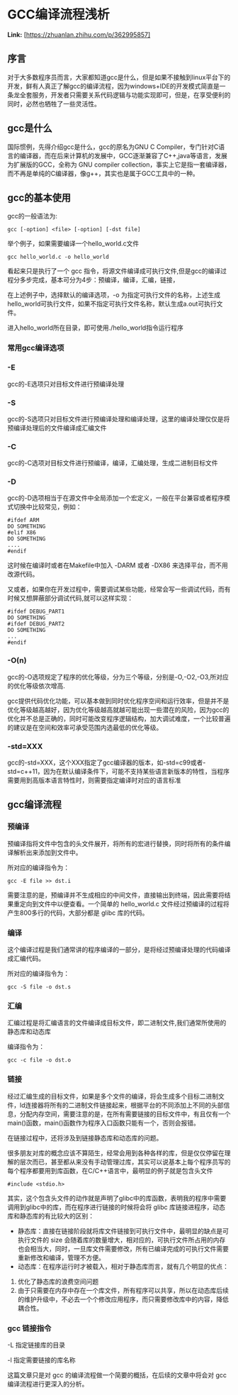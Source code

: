 # GCC编译流程浅析

 **Link:** [https://zhuanlan.zhihu.com/p/362995857]

## 序言  
对于大多数程序员而言，大家都知道gcc是什么，但是如果不接触到linux平台下的开发，鲜有人真正了解gcc的编译流程，因为windows\+IDE的开发模式简直是一条龙全套服务，开发者只需要关系代码逻辑与功能实现即可，但是，在享受便利的同时，必然也牺牲了一些灵活性。

  

## gcc是什么  

国际惯例，先得介绍gcc是什么，gcc的原名为GNU C Compiler，专门针对C语言的编译器，而在后来计算机的发展中，GCC逐渐兼容了C\+\+,java等语言，发展为扩展版的GCC，全称为 GNU compiler collection，事实上它是指一套编译器，而不再是单纯的C编译器，像g\+\+，其实也是属于GCC工具中的一种。

  

## gcc的基本使用  
gcc的一般语法为:


```
gcc [-option] <file> [-option] [-dst file]
```
举个例子，如果需要编译一个hello\_world.c文件


```
gcc hello_world.c -o hello_world
```
看起来只是执行了一个 gcc 指令，将源文件编译成可执行文件,但是gcc的编译过程分多步完成，基本可分为4步：预编译，编译，汇编，链接，

在上述例子中，选择默认的编译选项，\-o 为指定可执行文件的名称，上述生成hello\_world可执行文件，如果不指定可执行文件名称，默认生成a.out可执行文件。 

进入hello\_world所在目录，即可使用./hello\_world指令运行程序

  

### 常用gcc编译选项  
### \-E  
gcc的\-E选项只对目标文件进行预编译处理

  

### \-S  

gcc的\-S选项只对目标文件进行预编译处理和编译处理，这里的编译处理仅仅是将预编译处理后的文件编译成汇编文件

  

### \-C  

gcc的\-C选项对目标文件进行预编译，编译，汇编处理，生成二进制目标文件

  

### \-D  

gcc的\-D选项相当于在源文件中全局添加一个宏定义，一般在平台兼容或者程序模式切换中比较常见，例如：


```
#ifdef ARM
DO SOMETHING
#elif X86
DO SOMETHING
....
#endif
```
这时候在编译时或者在Makefile中加入 -DARM 或者 \-DX86 来选择平台，而不用改源代码。 

又或者，如果你在开发过程中，需要调试某些功能，经常会写一些调试代码，而有时候又想屏蔽部分调试代码,就可以这样实现：


```
#ifdef DEBUG_PART1
DO SOMETHING
#ifdef DEBUG_PART2
DO SOMETHING 
...
#endif

```
### \-O(n)  

gcc的\-O选项规定了程序的优化等级，分为三个等级，分别是\-O,\-O2,\-O3,所对应的优化等级依次增高. 

gcc提供代码优化功能，可以基本做到同时优化程序空间和运行效率，但是并不是优化等级越高越好，因为优化等级越高就越可能出现一些潜在的风险，因为gcc的优化并不总是正确的，同时可能改变程序逻辑结构，加大调试难度，一个比较普遍的建议是在空间和效率可承受范围内选最低的优化等级。 

  

### \-std=XXX  

gcc的\-std=XXX，这个XXX指定了gcc编译器的版本，如\-std\=c99或者\-std\=c\+\+11，因为在默认编译条件下，可能不支持某些语言新版本的特性，当程序需要用到高版本语言特性时，则需要指定编译时对应的语言标准

  

## gcc编译流程  

### 预编译  

预编译指将文件中包含的头文件展开，将所有的宏进行替换，同时将所有的条件编译解析出来添加到文件中。 

所对应的编译指令为：


```
gcc -E file >> dst.i
```
需要注意的是，预编译并不生成相应的中间文件，直接输出到终端，因此需要将结果重定向到文件中以便查看。一个简单的 hello\_world.c 文件经过预编译的过程将产生800多行的代码，大部分都是 glibc 库的代码。 

  

### 编译  

这个编译过程是我们通常讲的程序编译的一部分，是将经过预编译处理的代码编译成汇编代码。 

所对应的编译指令为：


```
gcc -S file -o dst.s
```
### 汇编  

汇编过程是将汇编语言的文件编译成目标文件，即二进制文件,我们通常所使用的静态库和动态库 

编译指令为：


```
gcc -c file -o dst.o
```
### 链接  

经过汇编生成的目标文件，如果是多个文件的编译，将会生成多个目标二进制文件，ld连接器将所有的二进制文件链接起来，根据平台的不同添加上不同的头部信息，分配内存空间，需要注意的是，在所有需要链接的目标文件中，有且仅有一个main()函数，main()函数作为程序入口函数只能有一个，否则会报错。 

在链接过程中，还将涉及到链接静态库和动态库的问题。 

很多朋友对库的概念应该不算陌生，经常会用到各种各样的库，但是仅仅停留在理解的层次而已，甚至都从来没有手动管理过库，其实可以说基本上每个程序员写的每个程序都要用到库函数，在C/C\+\+语言中，最明显的例子就是包含头文件


```
#include <stdio.h>
```
其实，这个包含头文件的动作就是声明了glibc中的库函数，表明我的程序中需要调用到glibc中的库，而在程序进行链接的时候将会将 glibc 库链接进程序，动态库和静态库的有比较大的区别： 

* 静态库：直接在链接阶段就将库文件链接到可执行文件中，最明显的缺点是可执行文件的 size 会随着库的数量增大，相对应的，可执行文件所占用的内存也会相当大，同时，一旦库文件需要修改，所有已编译完成的可执行文件需要重新修改和编译，管理不方便。
* 动态库：在程序运行时才被载入，相对于静态库而言，就有几个明显的优点：
1. 优化了静态库的浪费空间问题
2. 由于只需要在内存中存在一个库文件，所有程序可以共享，所以在动态库后续的维护升级中，不必去一个个修改应用程序，而只需要修改库中的内容，降低耦合性。

### gcc 链接指令  

-L 指定链接库的目录 

-l 指定需要链接的库名称 

  


这篇文章只是对 gcc 的编译流程做一个简要的概括，在后续的文章中将会对 gcc 编译流程进行更深入的分析。



